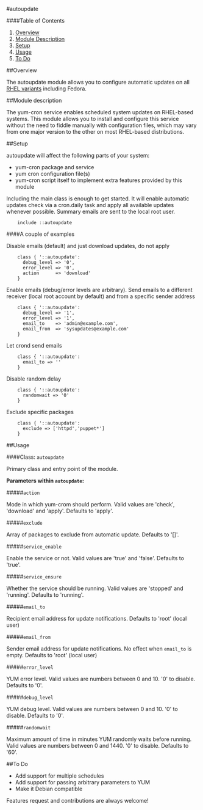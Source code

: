 #autoupdate

####Table of Contents

1. [Overview](#overview)
2. [Module Description](#module-description)
3. [Setup](#setup)
4. [Usage](#usage)
5. [To Do](#to-do)

##Overview

The autoupdate module allows you to configure automatic updates on all [RHEL variants](http://en.wikipedia.org/wiki/List_of_Linux_distributions#RHEL-based) including Fedora.

##Module description

The yum-cron service enables scheduled system updates on RHEL-based systems. This module allows you to install and configure this service without the need to fiddle manually with configuration files, which may vary from one major version to the other on most RHEL-based distributions.

##Setup

autoupdate will affect the following parts of your system:

* yum-cron package and service
* yum cron configuration file(s)
* yum-cron script itself to implement extra features provided by this module

Including the main class is enough to get started. It will enable automatic updates check via a cron.daily task and apply all available updates whenever possible. Summary emails are sent to the local root user.

```puppet
    include ::autoupdate
```

####A couple of examples 

Disable emails (default) and just download updates, do not apply

```puppet
    class { '::autoupdate':
      debug_level => '0',
      error_level => '0',
      action      => 'download'
    }
```

Enable emails (debug/error levels are arbitrary). Send emails to a different receiver (local root account by default) and from a specific sender address 

```puppet
    class { '::autoupdate':
      debug_level => '1',
      error_level => '1',
      email_to    => 'admin@example.com',
      email_from  => 'sysupdates@example.com'
    }
```

Let crond send emails

```puppet
    class { '::autoupdate':
      email_to => ''
    }
```

Disable random delay

```puppet
    class { '::autoupdate':
      randomwait => '0'
    }
```

Exclude specific packages

```puppet
    class { '::autoupdate':
      exclude => ['httpd','puppet*']
    }
```

##Usage

####Class: `autoupdate`

Primary class and entry point of the module.

**Parameters within `autoupdate`:**

#####`action`

Mode in which yum-crom should perform. Valid values are 'check', 'download' and 'apply'. Defaults to 'apply'.

#####`exclude`

Array of packages to exclude from automatic update. Defaults to '[]'.

#####`service_enable`

Enable the service or not. Valid values are 'true' and 'false'. Defaults to 'true'.

#####`service_ensure`

Whether the service should be running. Valid values are 'stopped' and 'running'. Defaults to 'running'.

#####`email_to`

Recipient email address for update notifications. Defaults to 'root' (local user)

#####`email_from`

Sender email address for update notifications. No effect when `email_to` is empty. Defaults to 'root' (local user)

#####`error_level`

YUM error level. Valid values are numbers between 0 and 10. '0' to disable. Defaults to '0'.

#####`debug_level`

YUM debug level. Valid values are numbers between 0 and 10. '0' to disable. Defaults to '0'.

#####`randomwait`

Maximum amount of time in minutes YUM randomly waits before running. Valid values are numbers between 0 and 1440. '0' to disable. Defaults to '60'.

##To Do

* Add support for multiple schedules
* Add support for passing arbitrary parameters to YUM
* Make it Debian compatible

Features request and contributions are always welcome!
